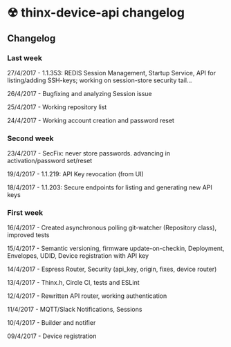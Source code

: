 # ☢ thinx-device-api changelog

## Changelog

### Last week

27/4/2017 - 1.1.353: REDIS Session Management, Startup Service, API for listing/adding SSH-keys; working on session-store security tail...

26/4/2017 - Bugfixing and analyzing Session issue

25/4/2017 - Working repository list

24/4/2017 - Working account creation and password reset

### Second week

23/4/2017 - SecFix: never store passwords. advancing in activation/password set/reset

19/4/2017 - 1.1.219: API Key revocation (from UI)

18/4/2017 - 1.1.203: Secure endpoints for listing and generating new API keys

### First week

16/4/2017 - Created asynchronous polling git-watcher (Repository class), improved tests

15/4/2017 - Semantic versioning, firmware update-on-checkin, Deployment, Envelopes, UDID,
Device registration with API key

14/4/2017 - Espress Router, Security (api_key, origin, fixes, device router)

13/4/2017 - Thinx.h, Circle CI, tests and ESLint

12/4/2017 - Rewritten API router, working authentication

11/4/2017 - MQTT/Slack Notifications, Sessions

10/4/2017 - Builder and notifier

09/4/2017 - Device registration
